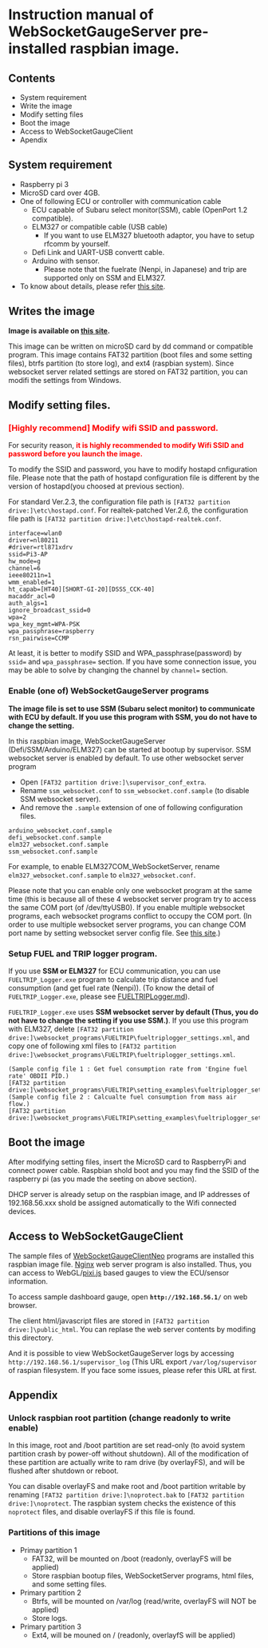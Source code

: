 Instruction manual of WebSocketGaugeServer pre-installed raspbian image.
===

## Contents
- System requirement
- Write the image
- Modify setting files
- Boot the image
- Access to WebSocketGaugeClient
- Apendix

## System requirement
- Raspberry pi 3
- MicroSD card over 4GB.
- One of following ECU or controller with communication cable
	- ECU capable of Subaru select monitor(SSM), cable (OpenPort 1.2 compatible).
	- ELM327 or compatible cable (USB cable)
		- If you want to use ELM327 bluetooth adaptor, you have to setup rfcomm by yourself.
    - Defi Link and UART-USB convertt cable.
    - Arduino with sensor.
    	- Please note that the fuelrate (Nenpi, in Japanese) and trip are supported only on SSM and ELM327.
- To know about details, please refer [this site](https://github.com/sugiuraii/WebSocketGaugeServer).

## Writes the image
**Image is available on [this site](https://1drv.ms/f/s!ABvK9JwSE9xVkkc).**

This image can be written on microSD card by dd command or compatible program.
This image contains FAT32 partition (boot files and some setting files), btrfs partition (to store log), and ext4 (raspbian system).
Since websocket server related settings are stored on FAT32 partition, you can modifi the settings from Windows.

## Modify setting files.
### <font color="red">[Highly recommend] Modify wifi SSID and password.</font>
For security reason, <font color="red">**it is highly recommended to modify Wifi SSID and password before you launch the image.**</font>

To modify the SSID and password, you have to modify hostapd cnfiguration file. 
Please note that the path of hostapd configuration file is different by the version of hostapd(you choosed at previous section).

For standard Ver.2.3, the configuration file path is ``[FAT32 partition drive:]\etc\hostapd.conf``.
For realtek-patched Ver.2.6, the configuration file path is ``[FAT32 partition drive:]\etc\hostapd-realtek.conf``.

```
interface=wlan0
driver=nl80211
#driver=rtl871xdrv
ssid=Pi3-AP
hw_mode=g
channel=6
ieee80211n=1
wmm_enabled=1
ht_capab=[HT40][SHORT-GI-20][DSSS_CCK-40]
macaddr_acl=0
auth_algs=1
ignore_broadcast_ssid=0
wpa=2
wpa_key_mgmt=WPA-PSK
wpa_passphrase=raspberry
rsn_pairwise=CCMP
```
At least, it is better to modify SSID and WPA_passphrase(password) by ```ssid=``` and ```wpa_passphrase=``` section.
If you have some connection issue, you may be able to solve by changing the channel by ```channel=``` section.

### Enable (one of) WebSocketGaugeServer programs
**The image file is set to use SSM (Subaru select monitor) to communicate with ECU by default. If you use this program with SSM, you do not have to change the setting.**

In this raspbian image, WebSocketGaugeServer (Defi/SSM/Arduino/ELM327) can be started at bootup by supervisor.
SSM websocket server is enabled by default.
To use other websocket server program
* Open ``[FAT32 partition drive:]\supervisor_conf_extra``.
* Rename ``ssm_websocket.conf`` to ``ssm_websocket.conf.sample`` (to disable SSM websocket server).
* And remove the ``.sample`` extension of one of following configuration files.
```
arduino_websocket.conf.sample
defi_websocket.conf.sample
elm327_websocket.conf.sample
ssm_websocket.conf.sample
```
For example, to enable ELM327COM_WebSocketServer, rename ``elm327_websocket.conf.sample`` to ``elm327_websocket.conf``.

Please note that you can enable only one websocket program at the same time (this is because all of these 4 websocket server program try to access the same COM port (of /dev/ttyUSB0). If you enable multiple websocket programs, each websocket programs conflict to occupy the COM port. (In order to use multiple websocket server programs, you can change COM port name by setting websocket server config file. See  [this site](https://github.com/sugiuraii/WebSocketGaugeServer).)

### Setup FUEL and TRIP logger program.
If you use **SSM or ELM327** for ECU communication, you can use ``FUELTRIP_Logger.exe`` program to calculate trip distance and fuel consumption (and get fuel rate (Nenpi)). (To know the detail of ``FUELTRIP_Logger.exe``, please see [FUELTRIPLogger.md](./FUELTRIPLogger.md)).

``FUELTRIP_Logger.exe`` uses **SSM websocket server by default (Thus, you do not have to change the setting if you use SSM.)**. If you use this program with ELM327, delete ``[FAT32 partition drive:]\websocket_programs\FUELTRIP\fueltriplogger_settings.xml``, and copy one of following xml files to ``[FAT32 partition drive:]\websocket_programs\FUELTRIP\fueltriplogger_settings.xml``.
```
(Sample config file 1 : Get fuel consumption rate from 'Engine fuel rate' OBDII PID.)
[FAT32 partition drive:]\websocket_programs\FUELTRIP\setting_examples\fueltriplogger_settings.ELM327.FUELRate.Sample.xml
(Sample config file 2 : Calcualte fuel consumption from mass air flow.)
[FAT32 partition drive:]\websocket_programs\FUELTRIP\setting_examples\fueltriplogger_settings.ELM327.MAF.Sample.xml
```

## Boot the image
After modifying setting files, insert the MicroSD card to RaspberryPi and connect power cable. Raspbian shold boot and you may find the SSID of the raspberry pi (as you made the seeting on above section).

DHCP server is already setup on the raspbian image, and IP addresses of 192.168.56.xxx shold be assigned automatically to the Wifi connected devices.

## Access to WebSocketGaugeClient
The sample files of [WebSocketGaugeClientNeo](https://github.com/sugiuraii/WebSocketGaugeClientNeo) programs are installed this raspbian image file. [Nginx](https://nginx.org/) web server program is also installed. Thus, you can access to WebGL/[pixi.js](http://www.pixijs.com/) based gauges to view the ECU/sensor information.

To access sample dashboard gauge, open **``http://192.168.56.1/``** on web browser.

The client html/javascript files are stored in ``[FAT32 partition drive:]\public_html``. You can replase the web server contents by modifing this directory.

And it is possible to view WebSocketGaugeServer logs by accessing ``http://192.168.56.1/supervisor_log`` (This URL export ``/var/log/supervisor`` of raspian filesystem. If you face some issues, please refer this URL at first.

## Appendix
### Unlock raspbian root partition (change readonly to write enable)
In this image, root and /boot partition are set read-only (to avoid system partition crash by power-off without shutdown). All of the modification of these partition are actually write to ram drive (by overlayFS), and will be flushed after shutdown or reboot.

You can disable overlayFS and make root and /boot partition writable by renaming ``[FAT32 partition drive:]\noprotect.bak`` to ``[FAT32 partition drive:]\noprotect``. The raspbian system checks the existence of this ``noprotect`` files, and disable overlayFS if this file is found.

### Partitions of this image
- Primay partition 1
	- FAT32, will be mounted on /boot (readonly, overlayFS will be applied)
	- Store raspbian bootup files, WebSocketServer programs, html files, and some setting files.
- Primary partition 2
	- Btrfs, will be mounted on /var/log (read/write, overlayFS will NOT be applied)
	- Store logs.
- Primary partition 3
	- Ext4, will be mouned on / (readonly, overlayfS will be applied)
